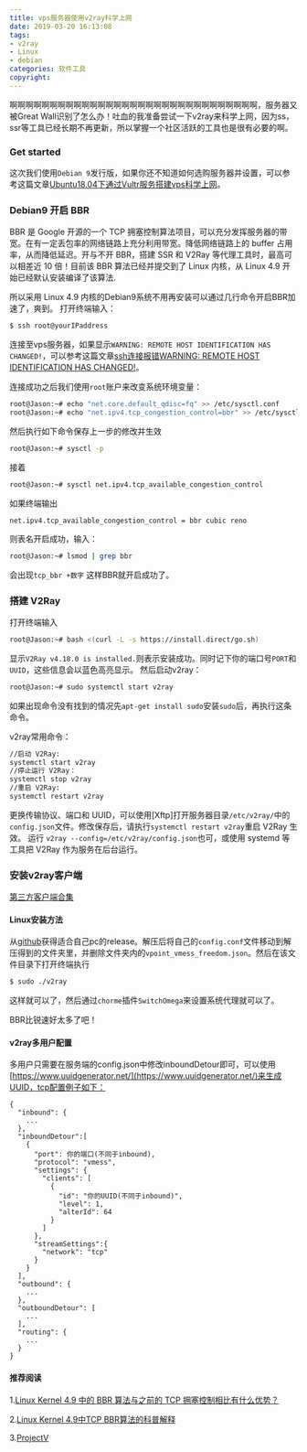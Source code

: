 ```yaml
---
title: vps服务器使用v2ray科学上网
date: 2019-03-20 16:13:08
tags:
- v2ray
- Linux
- debian
categories: 软件工具
copyright:
---
```

啊啊啊啊啊啊啊啊啊啊啊啊啊啊啊啊啊啊啊啊啊啊啊啊啊啊啊啊啊啊啊，服务器又被Great Wall识别了怎么办！吐血的我准备尝试一下v2ray来科学上网，因为ss，ssr等工具已经长期不再更新，所以掌握一个社区活跃的工具也是很有必要的啊。

### Get started
这次我们使用`Debian 9`发行版，如果你还不知道如何选购服务器并设置，可以参考这篇文章[Ubuntu18.04下通过Vultr服务搭建vps科学上网](http://jinzhnegxu.online/2019/03/14/Ubuntu18-04%E4%B8%8B%E9%80%9A%E8%BF%87Vultr%E6%9C%8D%E5%8A%A1%E6%90%AD%E5%BB%BAvps%E7%A7%91%E5%AD%A6%E4%B8%8A%E7%BD%91/)。

### Debian9 开启 BBR
BBR 是 Google 开源的一个 TCP 拥塞控制算法项目，可以充分发挥服务器的带宽。在有一定丢包率的网络链路上充分利用带宽。降低网络链路上的 buffer 占用率，从而降低延迟。开与不开 BBR，搭建 SSR 和 V2Ray 等代理工具时，最高可以相差近 10 倍！目前该 BBR 算法已经并提交到了 Linux 内核，从 Linux 4.9 开始已经默认安装编译了该算法.

所以采用 Linux 4.9 内核的Debian9系统不用再安装可以通过几行命令开启BBR加速了，爽到。
打开终端输入：
```bash
$ ssh root@yourIPaddress
```
连接至vps服务器，如果显示`WARNING: REMOTE HOST IDENTIFICATION HAS CHANGED!`，可以参考这篇文章[ssh连接报错WARNING: REMOTE HOST IDENTIFICATION HAS CHANGED!](http://jinzhnegxu.online/2019/03/20/ssh%E8%BF%9E%E6%8E%A5%E6%8A%A5%E9%94%99WARNING-REMOTE-HOST-IDENTIFICATION-HAS-CHANGED/)。

连接成功之后我们使用`root`账户来改变系统环境变量：
```bash
root@Jason:~# echo "net.core.default_qdisc=fq" >> /etc/sysctl.conf
root@Jason:~# echo "net.ipv4.tcp_congestion_control=bbr" >> /etc/sysctl.conf
```
然后执行如下命令保存上一步的修改并生效
```bash
root@Jason:~# sysctl -p
```
接着
```bash
root@Jason:~# sysctl net.ipv4.tcp_available_congestion_control
```
如果终端输出
```
net.ipv4.tcp_available_congestion_control = bbr cubic reno
```
则表名开启成功，输入：
```bash
root@Jason:~# lsmod | grep bbr
```
会出现`tcp_bbr +数字` 这样BBR就开启成功了。
### 搭建 V2Ray
打开终端输入
```bash
root@Jason:~# bash <(curl -L -s https://install.direct/go.sh)
```
显示`V2Ray v4.18.0 is installed.`则表示安装成功。同时记下你的端口号`PORT`和`UUID`，这些信息会以蓝色高亮显示。
然后启动v2ray：
```bash
root@Jason:~# sudo systemctl start v2ray
```
如果出现命令没有找到的情况先`apt-get install sudo`安装`sudo`后，再执行这条命令。

v2ray常用命令：
```bash
//启动 V2Ray:
systemctl start v2ray
//停止运行 V2Ray：
systemctl stop v2ray
//重启 V2Ray:
systemctl restart v2ray
```
更换传输协议、端口和 UUID，可以使用[Xftp]打开服务器目录`/etc/v2ray/`中的`config.json`文件。修改保存后，请执行`systemctl restart v2ray`重启 V2Ray 生效。
运行 `v2ray --config=/etc/v2ray/config.json`也可，或使用 systemd 等工具把 V2Ray 作为服务在后台运行。
### 安装v2ray客户端
[第三方客户端合集](http://briteming.hatenablog.com/entry/2017/10/21/124645)
#### Linux安装方法
从[github](https://github.com/v2ray/v2ray-core/releases)获得适合自己pc的release。解压后将自己的`config.conf`文件移动到解压得到的文件夹里，并删除文件夹内的`vpoint_vmess_freedom.json`。然后在该文件目录下打开终端执行
```bash
$ sudo ./v2ray
```
这样就可以了，然后通过`chorme`插件`SwitchOmega`来设置系统代理就可以了。

BBR比锐速好太多了吧！
#### v2ray多用户配置
多用户只需要在服务端的config.json中修改inboundDetour即可，可以使用[https://www.uuidgenerator.net/](https://www.uuidgenerator.net/)来生成UUID，tcp配置例子如下：
```config
{
  "inbound": {
    ...
  },
  "inboundDetour":[
    {
      "port": 你的端口(不同于inbound),
      "protocol": "vmess",
      "settings": {
        "clients": [
          {
            "id": "你的UUID(不同于inbound)",
            "level": 1,
            "alterId": 64
          }
        ]
      },
      "streamSettings":{
        "network": "tcp"
      }
    }
  ],
  "outbound": {
    ...
  },
  "outboundDetour": [
    ...
  ],
  "routing": {
    ...
  }
}
```

#### 推荐阅读
1.[Linux Kernel 4.9 中的 BBR 算法与之前的 TCP 拥塞控制相比有什么优势？](https://www.zhihu.com/question/53559433)

2.[Linux Kernel 4.9中TCP BBR算法的科普解释](https://blog.csdn.net/dog250/article/details/54754784)

3.[ProjectV](https://www.v2ray.com/)
